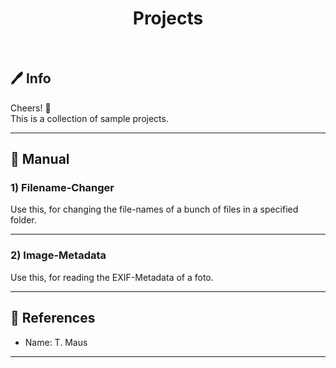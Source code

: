 <h1 align="center"> Projects </h1></br>

## 🖊 Info

Cheers! 🍻  
This is a collection of sample projects.

---

## 🌵 Manual

### 1) Filename-Changer
Use this, for changing the file-names of a bunch of files in a specified folder.

---

### 2) Image-Metadata
Use this, for reading the EXIF-Metadata of a foto.

---

## 📜 References
- Name: T. Maus

---